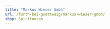 ```yaml
---
title: "Markus Wieser Gmbh"
url: /furth-bei-goettweig/markus-wieser-gmbh/
shop: Spirituosen
---
```

